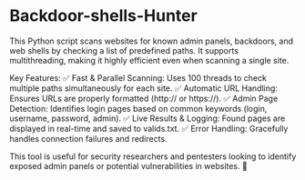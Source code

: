 # Backdoor-shells-Hunter

This Python script scans websites for known admin panels, backdoors, and web shells by checking a list of predefined paths. It supports multithreading, making it highly efficient even when scanning a single site.

Key Features:
✅ Fast & Parallel Scanning: Uses 100 threads to check multiple paths simultaneously for each site.
✅ Automatic URL Handling: Ensures URLs are properly formatted (http:// or https://).
✅ Admin Page Detection: Identifies login pages based on common keywords (login, username, password, admin).
✅ Live Results & Logging: Found pages are displayed in real-time and saved to valids.txt.
✅ Error Handling: Gracefully handles connection failures and redirects.

This tool is useful for security researchers and pentesters looking to identify exposed admin panels or potential vulnerabilities in websites. 🚀
